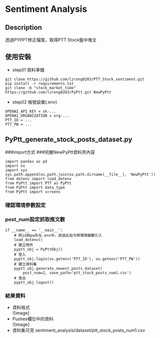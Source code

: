 # Sentiment Analysis
Description
---
透過PYPPT修正檔案，取得PTT Stock盤中堆文 

使用安裝
---
- step01
資料準備
```
git clone https://github.com/lzrong0203/PTT_Stock_sentiment.git
pip install -r requirements.txt
git clone -b "stock_market_time" https://github.com/lzrong0203/PyPtt.git NewPyPtt
```

- step02
帳號設置(.env)
```
OPENAI_API_KEY = sk-...  
OPENAI_ORGANIZATION = org-...   
PTT_ID = ...  
PTT_PW = ...  
````

PyPtt_generate_stock_posts_dataset.py
---
###import方式
###同層NewPyPtt資料夾內容
```
import pandas as pd
import os
import sys
sys.path.append(os.path.join(os.path.dirname(__file__), 'NewPyPtt'))
from dotenv import load_dotenv
from PyPtt import PTT as PyPtt
from PyPtt import data_type
from PyPtt import screens
```

### 確認環境參數設定
### post_num設定抓取推文數
```
if __name__ == '__main__':
    # 將id與pw存在.env中，透過此指令將環境變數引入
    load_dotenv()
    # 建立物件
    pyptt_obj = PyPttObj()
    # 登入
    pyptt_obj.login(os.getenv('PTT_ID'), os.getenv('PTT_PW'))
    # 建立資料集
    pyptt_obj.generate_newest_posts_dataset(
        post_num=2, save_path='ptt_stock_posts_num1.csv')
    # 登出
    pyptt_obj.logout()
```

### 結果資料
- 資料格式  
![image]
- Pushes欄位中的資料  
![image]
- 資料集可見 sentiment_analysis/dataset/ptt_stock_posts_num1.csv
